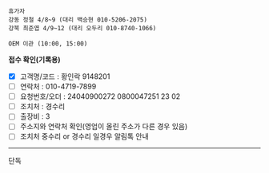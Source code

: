 ```
휴가자
강동 정철 4/8~9 (대리 백승현 010-5206-2075)
강북 최준엽 4/9~12 (대리 오두리 010-8740-1066)
```

```ad-todo
OEM 이관 (10:00, 15:00)
```

**접수 확인(기록용)**
- [x] 고객명/코드 : 황인락 9148201
- [ ] 연락처 : 010-4719-7899
- [ ] 요청번호/오더 : 24040900272 0800047251 23 02
- [ ] 조치처 : 경수리
- [ ] 출장비 : 3
- [ ] 주소지와 연락처 확인(영업이 올린 주소가 다른 경우 있음)
- [ ] 조치처 중수리 or 경수리 일경우 알림톡 안내
---
단독
